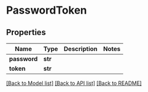 # PasswordToken

## Properties
Name | Type | Description | Notes
------------ | ------------- | ------------- | -------------
**password** | **str** |  | 
**token** | **str** |  | 

[[Back to Model list]](../README.md#documentation-for-models) [[Back to API list]](../README.md#documentation-for-api-endpoints) [[Back to README]](../README.md)


